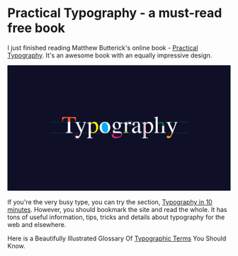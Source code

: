 # Practical Typography - a must-read free book

I just finished reading Matthew Butterick's online book - [Practical Typography](http://practicaltypography.com/). It's an awesome book with an equally impressive design.

![Typography)](/static/2013/typography.png)

If you're the very busy type, you can try the section, [Typography in 10 minutes](http://practicaltypography.com/typography-in-ten-minutes.html). However, you should bookmark the site and read the whole. It has tons of useful information, tips, tricks and details about typography for the web and elsewhere.

Here is a Beautifully Illustrated Glossary Of [Typographic Terms](https://designschool.canva.com/blog/typography-terms/) You Should Know.
